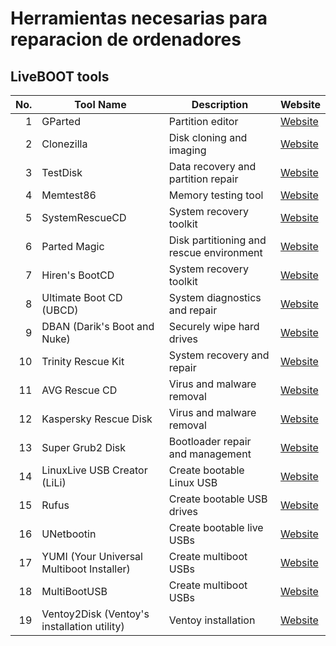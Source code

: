 # Herramientas necesarias para reparacion de ordenadores

## LiveBOOT tools

| No. | Tool Name                       | Description                                | Website                                 |
|----:|---------------------------------|--------------------------------------------|-----------------------------------------|
|   1 | GParted                         | Partition editor                           | [Website](https://gparted.org/)         |
|   2 | Clonezilla                      | Disk cloning and imaging                   | [Website](https://clonezilla.org/)      |
|   3 | TestDisk                        | Data recovery and partition repair         | [Website](https://www.cgsecurity.org/)  |
|   4 | Memtest86                       | Memory testing tool                        | [Website](https://www.memtest86.com/)   |
|   5 | SystemRescueCD                  | System recovery toolkit                    | [Website](https://www.system-rescue.org/) |
|   6 | Parted Magic                    | Disk partitioning and rescue environment   | [Website](https://partedmagic.com/)     |
|   7 | Hiren's BootCD                  | System recovery toolkit                    | [Website](http://www.hirensbootcd.org/) |
|   8 | Ultimate Boot CD (UBCD)         | System diagnostics and repair              | [Website](https://www.ultimatebootcd.com/) |
|   9 | DBAN (Darik's Boot and Nuke)    | Securely wipe hard drives                  | [Website](http://www.dban.org/)        |
|  10 | Trinity Rescue Kit              | System recovery and repair                 | [Website](https://trinityhome.org/)    |
|  11 | AVG Rescue CD                   | Virus and malware removal                  | [Website](https://www.avg.com/avg-rescue-cd) |
|  12 | Kaspersky Rescue Disk           | Virus and malware removal                  | [Website](https://support.kaspersky.com/4162) |
|  13 | Super Grub2 Disk                | Bootloader repair and management           | [Website](https://www.supergrubdisk.org/) |
|  14 | LinuxLive USB Creator (LiLi)    | Create bootable Linux USB                  | [Website](https://www.linuxliveusb.com/) |
|  15 | Rufus                           | Create bootable USB drives                 | [Website](https://rufus.ie/)           |
|  16 | UNetbootin                      | Create bootable live USBs                  | [Website](https://unetbootin.github.io/) |
|  17 | YUMI (Your Universal Multiboot Installer) | Create multiboot USBs           | [Website](https://www.pendrivelinux.com/yumi-multiboot-usb-creator/) |
|  18 | MultiBootUSB                    | Create multiboot USBs                      | [Website](http://multibootusb.org/)    |
|  19 | Ventoy2Disk (Ventoy's installation utility) | Ventoy installation            | [Website](https://ventoy.net/)        |
